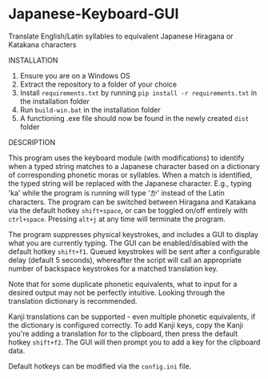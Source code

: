 # Japanese-Keyboard-GUI
Translate English/Latin syllables to equivalent Japanese Hiragana or Katakana characters

INSTALLATION
1. Ensure you are on a Windows OS
2. Extract the repository to a folder of your choice
3. Install `requirements.txt` by running `pip install -r requirements.txt` in the installation folder 
4. Run `build-win.bat` in the installation folder
5. A functioning .exe file should now be found in the newly created `dist` folder

DESCRIPTION

This program uses the keyboard module (with modifications) to identify when a typed string matches to a Japanese character based on a dictionary of corresponding phonetic moras or syllables. When a match is identified, the typed string will be replaced with the Japanese character. E.g., typing 'ka' while the program is running will type 'か' instead of the Latin characters. The program can be switched between Hiragana and Katakana via the default hotkey `shift+space`, or can be toggled on/off entirely with `ctrl+space`. Pressing `alt+j` at any time will terminate the program. 

The program suppresses physical keystrokes, and includes a GUI to display what you are currently typing. The GUI can be enabled/disabled with the default hotkey `shift+f1`. Queued keystrokes will be sent after a configurable delay (default 5 seconds), whereafter the script will call an appropriate number of backspace keystrokes for a matched translation key.

Note that for some duplicate phonetic equivalents, what to input for a desired output may not be perfectly intuitive. Looking through the translation dictionary is recommended. 

Kanji translations can be supported - even multiple phonetic equivalents, if the dictionary is configured correctly. To add Kanji keys, copy the Kanji you're adding a translation for to the clipboard, then press the default hotkey `shift+f2`. The GUI will then prompt you to add a key for the clipboard data.

Default hotkeys can be modified via the `config.ini` file.

